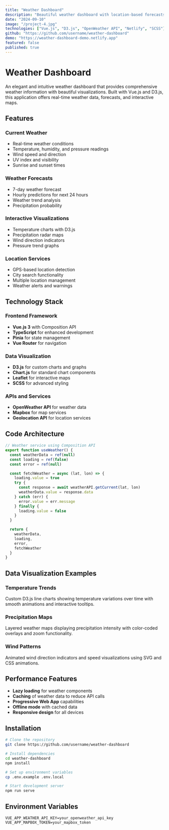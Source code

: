 ```yaml
---
title: "Weather Dashboard"
description: "Beautiful weather dashboard with location-based forecasts, interactive maps, and weather alerts"
date: "2024-09-10"
image: "/project-4.jpg"
technologies: ["Vue.js", "D3.js", "OpenWeather API", "Netlify", "SCSS"]
github: "https://github.com/username/weather-dashboard"
demo: "https://weather-dashboard-demo.netlify.app"
featured: false
published: true
---
```


# Weather Dashboard

An elegant and intuitive weather dashboard that provides comprehensive weather information with beautiful visualizations. Built with Vue.js and D3.js, this application offers real-time weather data, forecasts, and interactive maps.

## Features

### Current Weather
- Real-time weather conditions
- Temperature, humidity, and pressure readings
- Wind speed and direction
- UV index and visibility
- Sunrise and sunset times

### Weather Forecasts
- 7-day weather forecast
- Hourly predictions for next 24 hours
- Weather trend analysis
- Precipitation probability

### Interactive Visualizations
- Temperature charts with D3.js
- Precipitation radar maps
- Wind direction indicators
- Pressure trend graphs

### Location Services
- GPS-based location detection
- City search functionality
- Multiple location management
- Weather alerts and warnings

## Technology Stack

### Frontend Framework
- **Vue.js 3** with Composition API
- **TypeScript** for enhanced development
- **Pinia** for state management
- **Vue Router** for navigation

### Data Visualization
- **D3.js** for custom charts and graphs
- **Chart.js** for standard chart components
- **Leaflet** for interactive maps
- **SCSS** for advanced styling

### APIs and Services
- **OpenWeather API** for weather data
- **Mapbox** for map services
- **Geolocation API** for location services

## Code Architecture

```javascript
// Weather service using Composition API
export function useWeather() {
  const weatherData = ref(null)
  const loading = ref(false)
  const error = ref(null)

  const fetchWeather = async (lat, lon) => {
    loading.value = true
    try {
      const response = await weatherAPI.getCurrent(lat, lon)
      weatherData.value = response.data
    } catch (err) {
      error.value = err.message
    } finally {
      loading.value = false
    }
  }

  return {
    weatherData,
    loading,
    error,
    fetchWeather
  }
}
```

## Data Visualization Examples

### Temperature Trends
Custom D3.js line charts showing temperature variations over time with smooth animations and interactive tooltips.

### Precipitation Maps
Layered weather maps displaying precipitation intensity with color-coded overlays and zoom functionality.

### Wind Patterns
Animated wind direction indicators and speed visualizations using SVG and CSS animations.

## Performance Features

- **Lazy loading** for weather components
- **Caching** of weather data to reduce API calls
- **Progressive Web App** capabilities
- **Offline mode** with cached data
- **Responsive design** for all devices

## Installation

```bash
# Clone the repository
git clone https://github.com/username/weather-dashboard

# Install dependencies
cd weather-dashboard
npm install

# Set up environment variables
cp .env.example .env.local

# Start development server
npm run serve
```

## Environment Variables

```env
VUE_APP_WEATHER_API_KEY=your_openweather_api_key
VUE_APP_MAPBOX_TOKEN=your_mapbox_token
```
